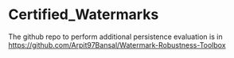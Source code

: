 # Certified_Watermarks
The github repo to perform additional persistence evaluation is in https://github.com/Arpit97Bansal/Watermark-Robustness-Toolbox
